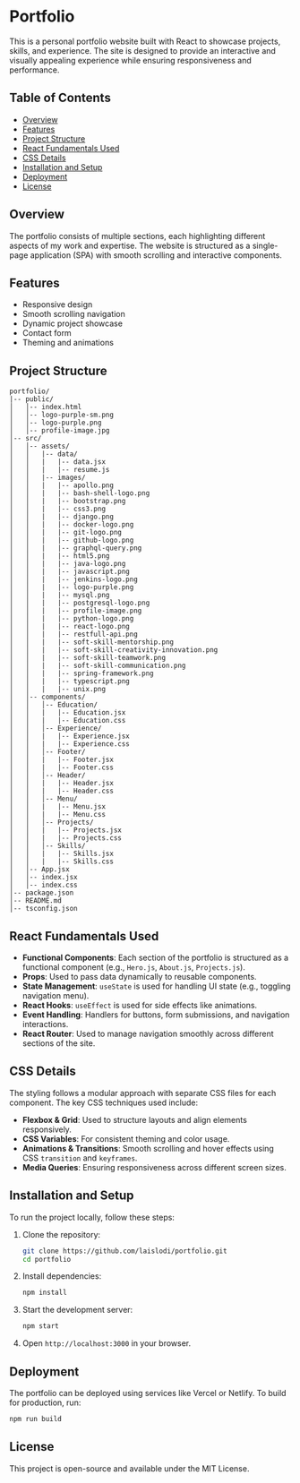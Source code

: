 # Portfolio

This is a personal portfolio website built with React to showcase projects, skills, and experience. The site is designed to provide an interactive and visually appealing experience while ensuring responsiveness and performance.

## Table of Contents
- [Overview](#overview)
- [Features](#features)
- [Project Structure](#project-structure)
- [React Fundamentals Used](#react-fundamentals-used)
- [CSS Details](#css-details)
- [Installation and Setup](#installation-and-setup)
- [Deployment](#deployment)
- [License](#license)

## Overview
The portfolio consists of multiple sections, each highlighting different aspects of my work and expertise. The website is structured as a single-page application (SPA) with smooth scrolling and interactive components.

## Features
- Responsive design
- Smooth scrolling navigation
- Dynamic project showcase
- Contact form
- Theming and animations

## Project Structure
```
portfolio/
|-- public/
│   │-- index.html
│   │-- logo-purple-sm.png
│   │-- logo-purple.png
│   │-- profile-image.jpg
│-- src/
│   │-- assets/
│   │   |-- data/
│   │   |   |-- data.jsx
│   │   |   |-- resume.js
│   │   |-- images/
│   │   |   |-- apollo.png
│   │   |   |-- bash-shell-logo.png
│   │   |   |-- bootstrap.png
│   │   |   |-- css3.png
│   │   |   |-- django.png
│   │   |   |-- docker-logo.png
│   │   |   |-- git-logo.png
│   │   |   |-- github-logo.png
│   │   |   |-- graphql-query.png
│   │   |   |-- html5.png
│   │   |   |-- java-logo.png
│   │   |   |-- javascript.png
│   │   |   |-- jenkins-logo.png
│   │   |   |-- logo-purple.png
│   │   |   |-- mysql.png
│   │   |   |-- postgresql-logo.png
│   │   |   |-- profile-image.png
│   │   |   |-- python-logo.png
│   │   |   |-- react-logo.png
│   │   |   |-- restfull-api.png
│   │   |   |-- soft-skill-mentorship.png
│   │   |   |-- soft-skill-creativity-innovation.png
│   │   |   |-- soft-skill-teamwork.png
│   │   |   |-- soft-skill-communication.png
│   │   |   |-- spring-framework.png
│   │   |   |-- typescript.png
│   │   |   |-- unix.png
│   │-- components/
│   │   │-- Education/
│   │   |   |-- Education.jsx
│   │   |   |-- Education.css
│   │   │-- Experience/
│   │   |   |-- Experience.jsx
│   │   |   |-- Experience.css
│   │   │-- Footer/
│   │   |   |-- Footer.jsx
│   │   |   |-- Footer.css
│   │   │-- Header/
│   │   |   |-- Header.jsx
│   │   |   |-- Header.css
│   │   │-- Menu/
│   │   |   |-- Menu.jsx
│   │   |   |-- Menu.css
│   │   │-- Projects/
│   │   |   |-- Projects.jsx
│   │   |   |-- Projects.css
│   │   │-- Skills/
│   │   |   |-- Skills.jsx
│   │   |   |-- Skills.css
│   │-- App.jsx
│   │-- index.jsx
│   │-- index.css
│-- package.json
│-- README.md
│-- tsconfig.json
```

## React Fundamentals Used
- **Functional Components**: Each section of the portfolio is structured as a functional component (e.g., `Hero.js`, `About.js`, `Projects.js`).
- **Props**: Used to pass data dynamically to reusable components.
- **State Management**: `useState` is used for handling UI state (e.g., toggling navigation menu).
- **React Hooks**: `useEffect` is used for side effects like animations.
- **Event Handling**: Handlers for buttons, form submissions, and navigation interactions.
- **React Router**: Used to manage navigation smoothly across different sections of the site.

## CSS Details
The styling follows a modular approach with separate CSS files for each component. The key CSS techniques used include:
- **Flexbox & Grid**: Used to structure layouts and align elements responsively.
- **CSS Variables**: For consistent theming and color usage.
- **Animations & Transitions**: Smooth scrolling and hover effects using CSS `transition` and `keyframes`.
- **Media Queries**: Ensuring responsiveness across different screen sizes.

## Installation and Setup
To run the project locally, follow these steps:

1. Clone the repository:
   ```bash
   git clone https://github.com/laislodi/portfolio.git
   cd portfolio
   ```
2. Install dependencies:
   ```bash
   npm install
   ```
3. Start the development server:
   ```bash
   npm start
   ```
4. Open `http://localhost:3000` in your browser.

## Deployment
The portfolio can be deployed using services like Vercel or Netlify. To build for production, run:
```bash
npm run build
```

## License
This project is open-source and available under the MIT License.
